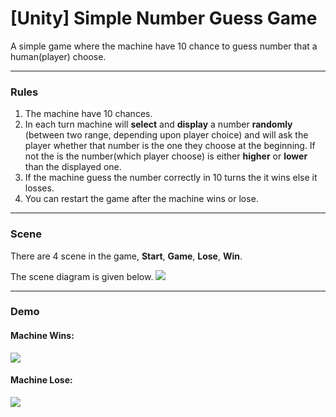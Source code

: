 # [Unity] Simple Number Guess Game

A simple game where the machine have 10 chance to guess number that a human(player) choose.

***

### Rules

1. The machine have 10 chances.
2. In each turn machine will **select** and **display** a number **randomly** (between two range, depending upon player choice) and will ask the player whether that number is the one they choose at the beginning. If not the is the number(which player choose) is either **higher** or **lower** than the displayed one.
3. If the machine guess the number correctly in 10 turns the it wins else it losses.
4. You can restart the game after the machine wins or lose.

***

### Scene

There are 4 scene in the game, **Start**, **Game**, **Lose**, **Win**.

The scene diagram is given below.
![]('img/sceneDiagram.png')

***

### Demo

#### Machine Wins:

![]('img/MachineWin.gif')

#### Machine Lose:

![]('img/MachineLoss.gif')